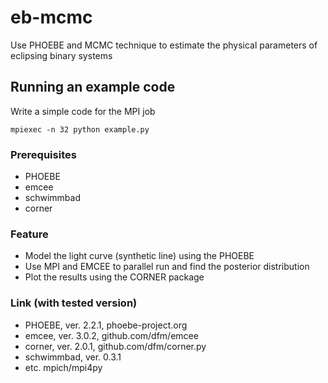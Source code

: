 # eb-mcmc
Use PHOEBE and MCMC technique to estimate the physical parameters of eclipsing binary systems

## Running an example code
Write a simple code for the MPI job
```
mpiexec -n 32 python example.py
```

### Prerequisites
* PHOEBE
* emcee
* schwimmbad
* corner

### Feature
- Model the light curve (synthetic line) using the PHOEBE
- Use MPI and EMCEE to parallel run and find the posterior distribution
- Plot the results using the CORNER package

### Link (with tested version)
* PHOEBE, ver. 2.2.1, phoebe-project.org
* emcee, ver. 3.0.2,  github.com/dfm/emcee
* corner, ver. 2.0.1, github.com/dfm/corner.py
* schwimmbad, ver. 0.3.1
* etc. mpich/mpi4py
